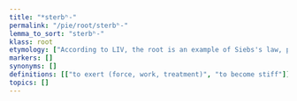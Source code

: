 ```yaml
---
title: "*sterbʰ-"
permalink: "/pie/root/sterbʰ-"
lemma_to_sort: "sterbʰ-"
klass: root
etymology: ["According to LIV, the root is an example of Siebs's law, probably from *dʰer- (“to hold, to support”) enlarged by *-bʰ. Alternatively, it could be just an enlargement of *sterh₃- (“to stretch”)."]
markers: []
synonyms: []
definitions: [["to exert (force, work, treatment)", "to become stiff"]]
topics: []
---
```


